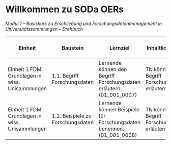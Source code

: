 <!--

author: Canan Hastik  und Rebekka Reichert
email:    
version:  v1
language: DE

icon:     https://raw.githubusercontent.com/chastik/Beratung_Dateityp_Bild/refs/heads/main/SODa-Logo_full.svg
link:     https://raw.githubusercontent.com/chastik/Beratung/refs/heads/main/soda.css

comment:  WissKi SODA OERs

-->

# Willkommen zu SODa OERs 

*Modul 1 – Basiskurs zu Erschließung und Forschungsdatenmanagement in Universitätssammlungen – Drehbuch*



| Einheit          | Baustein         | Lernziel         | Inhaltliches Ziel | Didaktische Methode (Arbeitsform)   | Dauer        | Schritt       | Regieanweisung | Materialien   |
| ------------     | ------------     | ------------     | ------------      | ------------ | ------------  |  ------------  | ------------  |  ------------  |
| Einheit 1 FDM Grundlagen in wiss. Unisammlungen    | 1.1. Begriff Forschungsdaten        |Lernende können den Begriff Forschungsdaten erläutern . (01\_001\_0007)| TN können den Begriff Forschungsdaten erläutern.| Folien | ca. Minuten   |  TN hören zu (einatmen)    |  WL stellt wesentliche Definitionen vor. | Folien vorbereiten    | 
| Einheit 1 FDM Grundlagen in wiss. Unisammlungen    | 1.2. Beispiele zu Forschungsdaten        |Lernende können Beispiele für Forschungsdaten benennen. (01_001_0008)| TN können den Begriff Forschungsdaten erläutern.| Umfrage (Mentimeter)  | ca. Minuten   |  TN aggieren (ausatmen)    |  WL präsentiert die Umfrage| Mentimeterumfrage vorbereiten    | 
 
